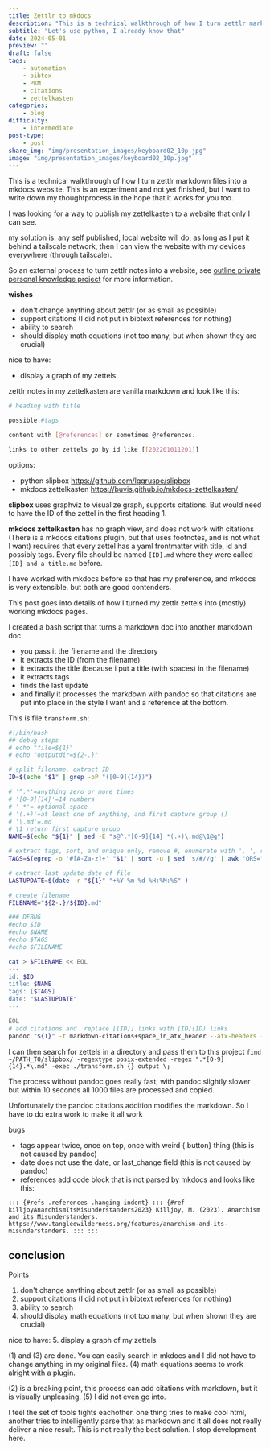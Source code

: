```yaml
---
title: Zettlr to mkdocs
description: "This is a technical walkthrough of how I turn zettlr markdown notes into a mkdocs website. It does not entirely match my wishes"
subtitle: "Let's use python, I already know that"
date: 2024-05-01
preview: ""
draft: false
tags:
    - automation
    - bibtex
    - PKM
    - citations
    - zettelkasten
categories:
    - blog
difficulty:
    - intermediate
post-type: 
    - post
share_img: "img/presentation_images/keyboard02_10p.jpg"
image: "img/presentation_images/keyboard02_10p.jpg"
---
```



This is a technical walkthrough of how I turn zettlr markdown files into a mkdocs website. This is an experiment and not yet finished, but I want to write down my thoughtprocess in the hope that it works for you too.

I was looking for a way to publish my zettelkasten to a website that only I can see.

my solution is: any self published, local website will do, as long as I put it behind a tailscale network, then I can view the website with my devices everywhere (through tailscale). 

So an external process to turn zettlr notes into a website, see [outline private personal knowledge project](/blog/2024/04/30/private-pkm/) for more information.


**wishes**
- don't change anything about zettlr (or as small as possible)
- support citations (I did not put in bibtext references for nothing)
- ability to search
- should display math equations (not too many, but when shown they are crucial)

nice to have:
- display a graph of my zettels

zettlr notes in my zettelkasten are vanilla markdown and look like this:

```bash
# heading with title

possible #tags

content with [@references] or sometimes @references.

links to other zettels go by id like [[202201011201]]

```

options:
- python slipbox <https://github.com/lggruspe/slipbox>
- mkdocs zettelkasten <https://buvis.github.io/mkdocs-zettelkasten/>
 
**slipbox** uses graphviz to visualize graph, supports citations.
But would need to have the ID of the zettel in the first heading 1.

**mkdocs zettelkasten** has no graph view, and does not work with citations (There is a mkdocs citations plugin, but that uses footnotes, and is not what I want)
requires that every zettel has a yaml frontmatter with title, id and possibly tags. 
Every file should be named `[ID].md` where they were called `[ID] and a title.md` before.

I have worked with mkdocs before so that has my preference, and mkdocs is very extensible.  but both are good contenders.

This post goes into details of how I turned my zettlr zettels into (mostly) working mkdocs pages.

I created a bash script that turns a markdown doc into another markdown doc

- you pass it the filename and the directory
- it extracts the ID (from the filename)
- it extracts the title (because i put a title (with spaces) in the filename)
- it extracts tags
- finds the last update
- and finally it processes the markdown with pandoc so that citations are put into place in the style I want and a reference at the bottom. 

This is file `transform.sh`:
```Bash
#!/bin/bash
## debug steps
# echo "file=${1}"
# echo "outputdir=${2-.}"

# split filename, extract ID
ID=$(echo "$1" | grep -oP "([0-9]{14})")

# '^.*'=anything zero or more times
# '[0-9]{14}'=14 numbers
# ' *'= optional space
# '(.+)'=at least one of anything, and first capture group ()
# '\.md'=.md
# \1 return first capture group
NAME=$(echo "${1}" | sed -E "s@^.*[0-9]{14} *(.+)\.md@\1@g") 

# extract tags, sort, and unique only, remove #, enumerate with ', ', remove last ', '.
TAGS=$(egrep -o '#[A-Za-z]+' "$1" | sort -u | sed 's/#//g' | awk 'ORS=", "' | sed 's/, $//')

# extract last update date of file
LASTUPDATE=$(date -r "${1}" "+%Y-%m-%d %H:%M:%S" )

# create filename
FILENAME="${2-.}/${ID}.md"

### DEBUG
#echo $ID
#echo $NAME
#echo $TAGS
#echo $FILENAME

cat > $FILENAME << EOL
---
id: $ID
title: $NAME
tags: [$TAGS]
date: "$LASTUPDATE"
---

EOL
# add citations and  replace [[ID]] links with [ID](ID) links
pandoc "${1}" -t markdown-citations+space_in_atx_header --atx-headers --bibliography="output/slipbox_citations.bib" --csl="output/apa-6th-edition.csl" --metadata=link-citations:true | sed -E "s/\[\[([0-9]{14})\]\]/[\1](\1)/g" >> $FILENAME
```

I can then search for zettels in a directory and pass them to this project 
`find ~/PATH_TO/slipbox/ -regextype posix-extended -regex ".*[0-9]{14}.*\.md" -exec ./transform.sh {} output \;`

The process without pandoc goes really fast, with pandoc slightly slower but within 10 seconds all 1000 files are processed and copied.

Unfortunately the pandoc citations addition modifies the markdown. So I have to do extra work to make it all work

bugs
- tags appear twice, once on top, once with weird {.button} thing (this is not caused by pandoc)
- date does not use the date, or last_change field (this is not caused by pandoc)
- references add code block that is not parsed by mkdocs and looks like this: 

```
::: {#refs .references .hanging-indent} ::: {#ref-killjoyAnarchismItsMisunderstanders2023} Killjoy, M. (2023). Anarchism and its Misunderstanders. https://www.tangledwilderness.org/features/anarchism-and-its-misunderstanders. ::: :::
```





## conclusion
Points
1. don't change anything about zettlr (or as small as possible)
2. support citations (I did not put in bibtext references for nothing)
3. ability to search
4. should display math equations (not too many, but when shown they are crucial)

nice to have:
5. display a graph of my zettels

(1) and (3) are done. You can easily search in mkdocs and I did not have to change anything in my original files. 
(4) math equations seems to work alright with a plugin. 

(2) is a breaking point, this process can add citations with markdown, but it is visually unpleasing. (5) I did not even go into.


I feel the set of tools fights eachother. one thing tries to make cool html, another tries to intelligently parse that as markdown and it all does not really deliver a nice result. This is not really the best solution. I stop development here.